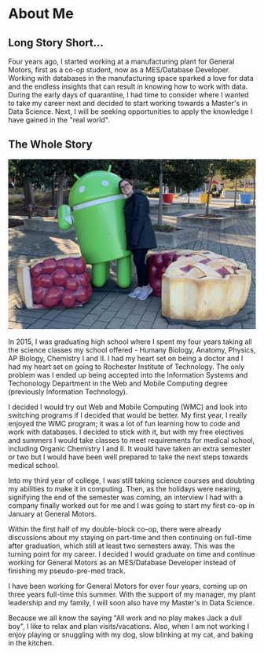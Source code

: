 # About Me

## Long Story Short...
Four years ago, I started working at a manufacturing plant for General Motors, first as a co-op student, now as a MES/Database Developer. Working with databases in the manufacturing space sparked a love for data and the endless insights that can result in knowing how to work with data. During the early days of quarantine, I had time to consider where I wanted to take my career next and decided to start working towards a Master's in Data Science. Next, I will be seeking opportunities to apply the knowledge I have gained in the "real world".

## The Whole Story
![Isabella at Google's Campus, Dec 2021](./assets//img/ics.jpg)


In 2015, I was graduating high school where I spent my four years taking all the science classes my school offered - Humany Biology, Anatomy, Physics, AP Biology, Chemistry I and II. I had my heart set on being a doctor and I had my heart set on going to Rochester Institute of Technology. The only problem was I ended up being accepted into the Information Systems and Techonology Department in the Web and Mobile Computing degree (previously Information Technology). 


I decided I would try out Web and Mobile Computing (WMC) and look into switching programs if I decided that would be better. My first year, I really enjoyed the WMC program; it was a lot of fun learning how to code and work with databases. I decided to stick with it, but with my free electives and summers I would take classes to meet requirements for medical school, including Organic Chemistry I and II. It would have taken an extra semester or two but I would have been well prepared to take the next steps towards medical school. 


Into my third year of college, I was still taking science courses and doubting my abilities to make it in computing. Then, as the holidays were nearing, signifying the end of the semester was coming, an interview I had with a company finally worked out for me and I was going to start my first co-op in January at General Motors.


Within the first half of my double-block co-op, there were already discussions about my staying on part-time and then continuing on full-time after graduation, which still at least two semesters away. This was the turning point for my career. I decided I would graduate on time and continue working for General Motors as an MES/Database Developer instead of finishing my pseudo-pre-med track.


I have been working for General Motors for over four years, coming up on three years full-time this summer. With the support of my manager, my plant leadership and my family, I will soon also have my Master's in Data Science.


Because we all know the saying "All work and no play makes Jack a dull boy", I like to relax and plan visits/vacations. Also, when I am not working I enjoy playing or snuggling with my dog, slow blinking at my cat, and baking in the kitchen.
